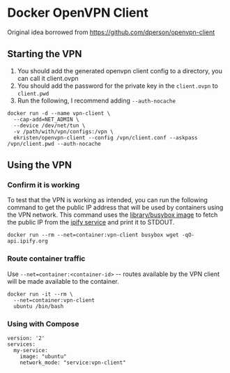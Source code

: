 # Docker OpenVPN Client

Original idea borrowed from https://github.com/dperson/openvpn-client

## Starting the VPN

1. You should add the generated openvpn client config to a directory, you can call it client.ovpn
2. You should add the password for the private key in the `client.ovpn` to `client.pwd`
3. Run the following, I recommend adding `--auth-nocache`

```
docker run -d --name vpn-client \
  --cap-add=NET_ADMIN \
  --device /dev/net/tun \
  -v /path/with/vpn/configs:/vpn \
  ekristen/openvpn-client --config /vpn/client.conf --askpass /vpn/client.pwd --auth-nocache
```

## Using the VPN

### Confirm it is working

To test that the VPN is working as intended, you can run the following command to get the public IP address that will be used by containers using the VPN network. This command uses the [library/busybox image](https://hub.docker.com/_/busybox/) to fetch the public IP from the [ipify service](www.ipify.org) and print it to STDOUT.

```
docker run --rm --net=container:vpn-client busybox wget -qO- api.ipify.org
```

### Route container traffic

Use `--net=container:<container-id>` -- routes available by the VPN client will be made available to the container.

```
docker run -it --rm \
  --net=container:vpn-client
  ubuntu /bin/bash
```

### Using with Compose

```
version: '2'
services:
  my-service:
    image: "ubuntu"
    network_mode: "service:vpn-client"
```
